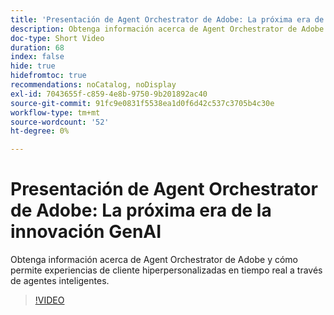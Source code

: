 ```yaml
---
title: 'Presentación de Agent Orchestrator de Adobe: La próxima era de la innovación GenAI'
description: Obtenga información acerca de Agent Orchestrator de Adobe y cómo permite experiencias de cliente hiperpersonalizadas en tiempo real a través de agentes inteligentes.
doc-type: Short Video
duration: 68
index: false
hide: true
hidefromtoc: true
recommendations: noCatalog, noDisplay
exl-id: 7043655f-c859-4e8b-9750-9b201892ac40
source-git-commit: 91fc9e0831f5538ea1d0f6d42c537c3705b4c30e
workflow-type: tm+mt
source-wordcount: '52'
ht-degree: 0%

---
```


# Presentación de Agent Orchestrator de Adobe: La próxima era de la innovación GenAI

Obtenga información acerca de Agent Orchestrator de Adobe y cómo permite experiencias de cliente hiperpersonalizadas en tiempo real a través de agentes inteligentes.

<!-- 62_S653_3442539_67_introducing-adobes-agent-orchestrator-the-next-era-of-genai-innovation -->
>[!VIDEO](https://video.tv.adobe.com/v/3458307/?learn=on&enablevpops=true)
